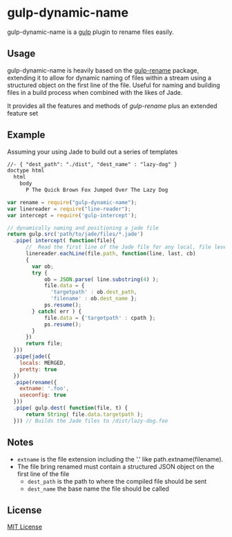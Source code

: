 # gulp-dynamic-name

gulp-dynamic-name is a [gulp](https://github.com/wearefractal/gulp) plugin to rename files easily.

<!-- [![NPM](https://nodei.co/npm/gulp-rename.png?downloads=true&downloadRank=true&stars=true)](https://nodei.co/npm/gulp-rename/)

[![build status](https://secure.travis-ci.org/hparra/gulp-rename.svg)](http://travis-ci.org/hparra/gulp-rename)
[![devDependency Status](https://david-dm.org/hparra/gulp-rename/dev-status.svg)](https://david-dm.org/hparra/gulp-rename#info=devDependencies) -->

## Usage

gulp-dynamic-name is heavily based on the [gulp-rename](https://github.com/hparra/gulp-rename) package, extending it to allow for dynamic naming of files within a stream using a structured object on the first line of the file. Useful for naming and building files in a build process when combined with the likes of Jade.   

It provides all the features and methods of _gulp-rename_ plus an extended feature set
## Example
Assuming your using Jade to build out a series of templates

```html
//- { "dest_path": "./dist", "dest_name" : "lazy-dog" }
doctype html
  html
    body
      P The Quick Brown Fox Jumped Over The Lazy Dog
```

```javascript
var rename = require("gulp-dynamic-name");
var linereader = require("line-reader");
var intercept = require('gulp-intercept');

// dynamically naming and positioning a jade file
return gulp.src('path/to/jade/files/*.jade')
  .pipe( intercept( function(file){
      //  Read the first line of the Jade file for any local, file level settings
      linereader.eachLine(file.path, function(line, last, cb)
      {
        var ob;
        try {
            ob = JSON.parse( line.substring(4) );
            file.data = {
              'targetpath' : ob.dest_path,
              'filename' : ob.dest_name };
            ps.resume();
        } catch( err ) {
            file.data = {'targetpath' : cpath };
            ps.resume();
        }
      })
      return file;
  }))
  .pipe(jade({
    locals: MERGED,
    pretty: true
  })
  .pipe(rename({
    extname: '.foo',
    useconfig: true
  }))
  .pipe( gulp.dest( function(file, t) {
      return String( file.data.targetpath );
  })) // Builds the Jade files to /dist/lazy-dog.foo
```

## Notes

* `extname` is the file extension including the '.' like path.extname(filename).
* The file bring renamed must contain a structured JSON object on the first line of the file
  * `dest_path` is the path to where the compiled file should be sent
  * `dest_name` the base name the file should be called

## License

[MIT License](http://en.wikipedia.org/wiki/MIT_License)
